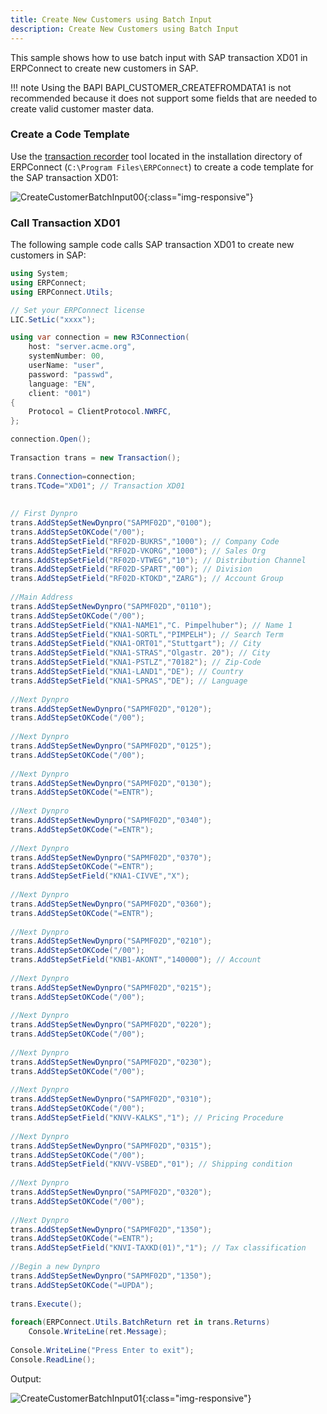```yaml
---
title: Create New Customers using Batch Input
description: Create New Customers using Batch Input
---
```


This sample shows how to use batch input with SAP transaction XD01 in ERPConnect to create new customers in SAP.

!!! note
    Using the BAPI BAPI_CUSTOMER_CREATEFROMDATA1 is not recommended because it does not support some fields that are needed to create valid customer master data.

### Create a Code Template

Use the [transaction recorder](../documentation/transactions/transaction-recorder.md) tool located in the installation directory of ERPConnect (`C:\Program Files\ERPConnect`) to create a code template for the SAP transaction XD01:

![CreateCustomerBatchInput00]( site:assets/images/erpconnect/samples/CreateCustomerBatchInput00.png){:class="img-responsive"}

### Call Transaction XD01

The following sample code calls SAP transaction XD01 to create new customers in SAP:

```csharp linenums="1" title="Transaction XD01"
using System;
using ERPConnect;
using ERPConnect.Utils;

// Set your ERPConnect license
LIC.SetLic("xxxx");

using var connection = new R3Connection(
    host: "server.acme.org",
    systemNumber: 00,
    userName: "user",
    password: "passwd",
    language: "EN",
    client: "001")
{
    Protocol = ClientProtocol.NWRFC,
};

connection.Open();
  
Transaction trans = new Transaction();
  
trans.Connection=connection;
trans.TCode="XD01"; // Transaction XD01
  
  
// First Dynpro
trans.AddStepSetNewDynpro("SAPMF02D","0100");
trans.AddStepSetOKCode("/00");
trans.AddStepSetField("RF02D-BUKRS","1000"); // Company Code
trans.AddStepSetField("RF02D-VKORG","1000"); // Sales Org
trans.AddStepSetField("RF02D-VTWEG","10"); // Distribution Channel
trans.AddStepSetField("RF02D-SPART","00"); // Division
trans.AddStepSetField("RF02D-KTOKD","ZARG"); // Account Group
  
//Main Address
trans.AddStepSetNewDynpro("SAPMF02D","0110");
trans.AddStepSetOKCode("/00");
trans.AddStepSetField("KNA1-NAME1","C. Pimpelhuber"); // Name 1
trans.AddStepSetField("KNA1-SORTL","PIMPELH"); // Search Term
trans.AddStepSetField("KNA1-ORT01","Stuttgart"); // City
trans.AddStepSetField("KNA1-STRAS","Olgastr. 20"); // City
trans.AddStepSetField("KNA1-PSTLZ","70182"); // Zip-Code
trans.AddStepSetField("KNA1-LAND1","DE"); // Country
trans.AddStepSetField("KNA1-SPRAS","DE"); // Language
  
//Next Dynpro
trans.AddStepSetNewDynpro("SAPMF02D","0120");
trans.AddStepSetOKCode("/00");
  
//Next Dynpro
trans.AddStepSetNewDynpro("SAPMF02D","0125");
trans.AddStepSetOKCode("/00");
  
//Next Dynpro
trans.AddStepSetNewDynpro("SAPMF02D","0130");
trans.AddStepSetOKCode("=ENTR");
  
//Next Dynpro
trans.AddStepSetNewDynpro("SAPMF02D","0340");
trans.AddStepSetOKCode("=ENTR");
  
//Next Dynpro
trans.AddStepSetNewDynpro("SAPMF02D","0370");
trans.AddStepSetOKCode("=ENTR");
trans.AddStepSetField("KNA1-CIVVE","X");
  
//Next Dynpro
trans.AddStepSetNewDynpro("SAPMF02D","0360");
trans.AddStepSetOKCode("=ENTR");
  
//Next Dynpro
trans.AddStepSetNewDynpro("SAPMF02D","0210");
trans.AddStepSetOKCode("/00");
trans.AddStepSetField("KNB1-AKONT","140000"); // Account
  
//Next Dynpro
trans.AddStepSetNewDynpro("SAPMF02D","0215");
trans.AddStepSetOKCode("/00");
  
//Next Dynpro
trans.AddStepSetNewDynpro("SAPMF02D","0220");
trans.AddStepSetOKCode("/00");
  
//Next Dynpro
trans.AddStepSetNewDynpro("SAPMF02D","0230");
trans.AddStepSetOKCode("/00");
  
//Next Dynpro
trans.AddStepSetNewDynpro("SAPMF02D","0310");
trans.AddStepSetOKCode("/00");
trans.AddStepSetField("KNVV-KALKS","1"); // Pricing Procedure
  
//Next Dynpro
trans.AddStepSetNewDynpro("SAPMF02D","0315");
trans.AddStepSetOKCode("/00");
trans.AddStepSetField("KNVV-VSBED","01"); // Shipping condition
  
//Next Dynpro
trans.AddStepSetNewDynpro("SAPMF02D","0320");
trans.AddStepSetOKCode("/00");
  
//Next Dynpro
trans.AddStepSetNewDynpro("SAPMF02D","1350");
trans.AddStepSetOKCode("=ENTR");
trans.AddStepSetField("KNVI-TAXKD(01)","1"); // Tax classification
  
//Begin a new Dynpro
trans.AddStepSetNewDynpro("SAPMF02D","1350");
trans.AddStepSetOKCode("=UPDA");
  
trans.Execute();
  
foreach(ERPConnect.Utils.BatchReturn ret in trans.Returns)
    Console.WriteLine(ret.Message);
  
Console.WriteLine("Press Enter to exit");
Console.ReadLine();
```

Output:

![CreateCustomerBatchInput01]( site:assets/images/erpconnect/samples/CreateCustomerBatchInput01.png){:class="img-responsive"}
